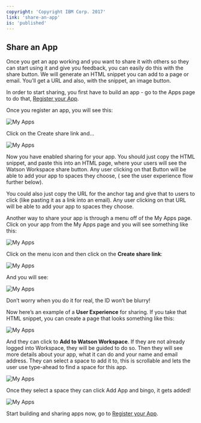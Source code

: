```yaml
---
copyright: 'Copyright IBM Corp. 2017'
link: 'share-an-app'
is: 'published'
---
```

## Share an App

Once you get an app working and you want to share it with others so they can start using it and give you feedback, you can easily do this with the share button. We will generate an HTML snippet you can add to a page or email. You’ll get a URL and also, with the snippet, an image button.

In order to start sharing, you first have to build an app - go to the Apps page to do that, [Register your App](https://developer.watsonwork.ibm.com/apps).

Once you register an app, you will see this:

![My Apps](../images/AppsPage4_ShareFlow.png)

Click on the Create share link and...

![My Apps](../images/AppsPage5_ShareFlow.png)

Now you have enabled sharing for your app. You should just copy the HTML snippet, and paste this into an HTML page, where your users will see the Watson Workspace share button. Any user clicking on that Button will be able to add your app to spaces they choose, ( see the user experience flow further below).

You could also just copy the URL for the anchor tag and give that to users to click (like pasting it as a link into an email). Any user clicking on that URL will be able to add your app to spaces they choose.

Another way to share your app is through a menu off of the My Apps page. Click on your app from the My Apps page and you will see something like this:

![My Apps](../images/AppsPage1_ShareFlow.png)

Click on the menu icon and then click on the **Create share link**:

![My Apps](../images/AppsPage2_ShareFlow.png)

And you will see:

![My Apps](../images/AppsPage3_ShareFlow.png)

Don’t worry when you do it for real, the ID won’t be blurry!

Now here’s an example of a **User Experience** for sharing. If you take that HTML snippet, you can create a page that looks something like this:

![My Apps](../images/AppsPage6_ShareFlow.png)

And they can click to **Add to Watson Workspace**. If they are not already logged into Workspace, they will be guided to do so.
Then they will see more details about your app, what it can do and your name and email address. They can
select a space to add it to, this is scrollable and lets the user use type-ahead to find a space for this app.

![My Apps](../images/AppsPage7_ShareFlow.png)


Once they select a space they can click Add App and bingo, it gets added!

![My Apps](../images/AppsPage8_ShareFlow.png)

Start building and sharing apps now, go to [Register your App](https://developer.watsonwork.ibm.com/apps).
